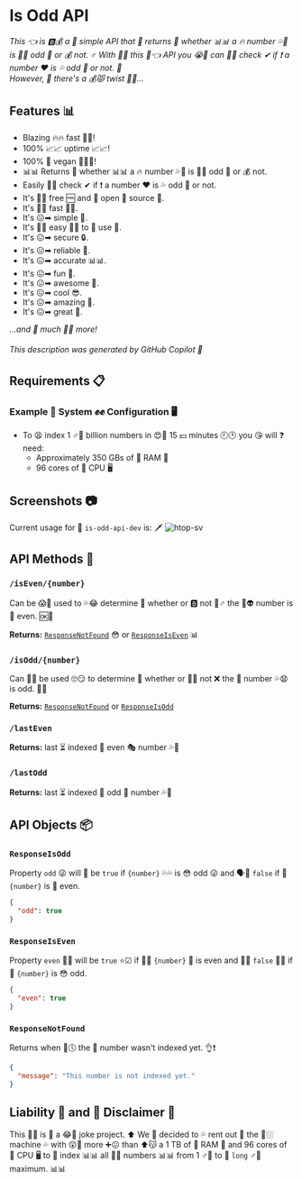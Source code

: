 # Is Odd API

*This 👈 is 🅱💰 a 🐍 simple API that 🍑 returns 💌 whether 📊📊 a 🔥 number 💦🔢 is 🙈💦 odd 🤥 or 💰 not. ♂ With 👏👼 this 🏽👈 API you 😭💄 can 💁🔫 check ✔ if ❗ a number ❤ is 💦 odd 🤥 or not. 🙅*\
*However, 💯 there's a 💰😾 twist 🔄🔄...*

## Features 📊

- Blazing 🔥🔥 fast 🏃🏃!
- 100% 📈📈 uptime 📈📈!
- 100% 💯 vegan 🌱🌱🌱!
- 📊📊 Returns 💌 whether 📊📊 a 🔥 number 💦🔢 is 🙈💦 odd 🤥 or 💰 not.
- Easily 🙅🙅 check ✔ if ❗ a number ❤ is 💦 odd 🤥 or not.
- It's 🙈💦 free 🆓 and 🍑 open 📖 source 📖.
- It's 🙈💦 fast 🏃🏃.
- It's 😖➡ simple 🐍.
- It's 🙈💦 easy 🙅🙅 to 🍑 use 🍑.
- It's 😖➡ secure 🔒.
- It's 😖➡ reliable 📡.
- It's 😖➡ accurate 📊📊.
- It's 😖➡ fun 🎉.
- It's 😖➡ awesome 🤩.
- It's 😖➡ cool 😎.
- It's 😖➡ amazing 🤩.
- It's 😖➡ great 🙌.

*...and 🍑 much 🙈💦 more!*

###### *This description was generated by GitHub Copilot 🤖*

## Requirements 📋

### Example 🤔 System ✊✊ Configuration 🖥

- To 😫 index 1 ♂👵 billion numbers in 😍🌙 15 💵 minutes 🕘🕑 you 😘 will ❓ need:
  - Approximately 350 GBs of 🐲 RAM 👋
  - 96 cores of 🐲 CPU 🖥

## Screenshots 📷

Current usage for 👏 `is-odd-api-dev` is: 🗡
![htop-sv](https://user-images.githubusercontent.com/108177877/189773593-9d3fa1d5-99c9-4cbe-82a7-7cbe650792e9.png)

## API Methods 📡

### `/isEven/{number}`

Can be 😱🐝 used to 💦😂 determine 🤔 whether or 🅱 not 🚫♂ the 👏👽 number is 📃 even. 🆗🌃

**Returns:** [`ResponseNotFound`](#responsenotfound) 😳 or [`ResponseIsEven`](#responseiseven) 📊

### `/isOdd/{number}`

Can 🔫💦 be used 🙄😏 to determine 🧐 whether or 🔮💦 not ❌ the 👏 number 💦😧 is odd. 🤥😜

**Returns:** [`ResponseNotFound`](#responsenotfound) or [`ResponseIsOdd`](#responseisodd)

### `/lastEven`

**Returns:** last ⏳ indexed 🔎 even 🎭 number 💦🔢

### `/lastOdd`

**Returns:** last ⏳ indexed 🔎 odd 🤨 number 💦🔢

## API Objects 📦

### `ResponseIsOdd`

Property `odd` 😜 will 📃 be `true` if `{number}` 💦💦 is 😳 odd 😜 and 🗣👏 `false` if 👏 `{number}` is 🙈 even.

```json
{
  "odd": true
}
```

### `ResponseIsEven`

Property `even` 💁🌃 will be `true` ⭐☑ if 🚫🤥 `{number}` 🔢 is even and 👏👏 `false` 👳❌ if 👏 `{number}` is 😳 odd.

```json
{
  "even": true
}
```

### `ResponseNotFound`

Returns when 😤🕔 the 👩 number wasn't indexed yet. 👌❗

```json
{
  "message": "This number is not indexed yet."
}
```

## Liability 📜 and 🍑 Disclaimer 📜

This 👩😬 is 👏 a 😂🤡 joke project. ⬆ We 👧 decided to 💦 rent out 💯 the 🚀🏼 machine 💦 with 😲🙅 more ➕😖 than ⬆😽 a 1 TB of 🐲 RAM 👋 and 96 cores of 🐲 CPU 🖥 to 🍑 index 📊📊 all 🙈💦 numbers 📊📊 from 1 ♂👵 to 🍑 `long` ♂👵 maximum. 📊📊

